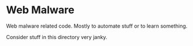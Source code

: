 Web Malware
===========

Web malware related code. Mostly to automate stuff or to learn something.

Consider stuff in this directory very janky.

